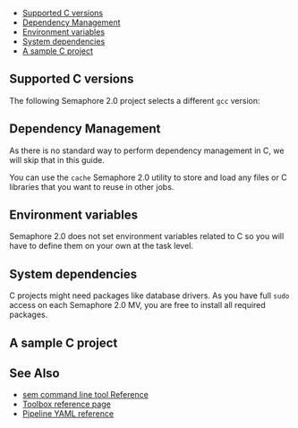 
* [Supported C versions](#supported-c-versions)
* [Dependency Management](#dependency-management)
* [Environment variables](#environment-variables)
* [System dependencies](#system-dependencies)
* [A sample C project](#a-sample-c-project)


## Supported C versions

The following Semaphore 2.0 project selects a different `gcc` version:


## Dependency Management

As there is no standard way to perform dependency management in C, we will skip
that in this guide.

You can use the `cache` Semaphore 2.0 utility to store and load any files or C
libraries that you want to reuse in other jobs.

## Environment variables

Semaphore 2.0 does not set environment variables related to C so you will have
to define them on your own at the task level.

## System dependencies

C projects might need packages like database drivers. As you have full `sudo`
access on each Semaphore 2.0 MV, you are free to install all required packages.

## A sample C project


## See Also

* [sem command line tool Reference](https://docs.semaphoreci.com/article/53-sem-reference)
* [Toolbox reference page](https://docs.semaphoreci.com/article/54-toolbox-reference)
* [Pipeline YAML reference](https://docs.semaphoreci.com/article/50-pipeline-yaml)
